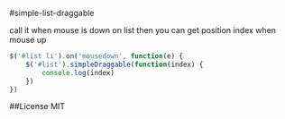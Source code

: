 #simple-list-draggable

call it when mouse is down on list then you can get position index when mouse up
```javascript
$('#list li').on('mousedown', function(e) {
	$('#list').simpleDraggable(function(index) {
		console.log(index)
	})
})
```

##License
MIT
